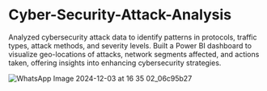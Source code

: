 # Cyber-Security-Attack-Analysis
Analyzed cybersecurity attack data to identify patterns in protocols, traffic types, attack methods, and severity levels. Built a Power BI dashboard to visualize geo-locations of attacks, network segments affected, and actions taken, offering insights into enhancing cybersecurity strategies.

![WhatsApp Image 2024-12-03 at 16 35 02_06c95b27](https://github.com/user-attachments/assets/64670eea-747a-4a8a-b6e9-8589d14de09d)
